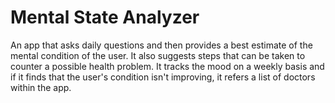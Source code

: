 # Mental State Analyzer

An app that asks daily questions and then provides a best estimate of the mental condition of the user. It also suggests steps that can be taken to counter a possible health problem. It tracks the mood on a weekly basis and if it finds that the user's condition isn't improving, it refers a list of doctors within the app.

